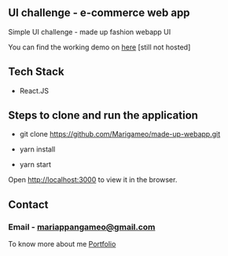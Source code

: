 ## UI challenge - e-commerce web app 

Simple UI challenge - made up fashion webapp UI

You can find the working demo on [here](https://made-up.netlify.app/) [still not hosted]

## Tech Stack

* React.JS

## Steps to clone and run the application

* git clone https://github.com/Marigameo/made-up-webapp.git

* yarn install 

* yarn start

Open [http://localhost:3000](http://localhost:3000) to view it in the browser.

## Contact 

### Email - mariappangameo@gmail.com

To know more about me [Portfolio](http://mariappan.netlify.com/)